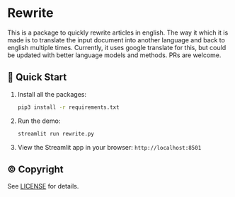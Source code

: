 # Rewrite

This is a package to quickly rewrite articles in english. The way it which it is made is to translate the input
document into another language and back to english multiple times. Currently, it uses google translate for this, but 
could be updated with better language models and methods. PRs are welcome.

## 🚀 Quick Start

1. Install all the packages:
    ```bash
    pip3 install -r requirements.txt
    ```
2. Run the demo:
    ```bash
    streamlit run rewrite.py
    ```
3. View the Streamlit app in your browser: `http://localhost:8501`

## © Copyright

See [LICENSE](LICENSE) for details.

